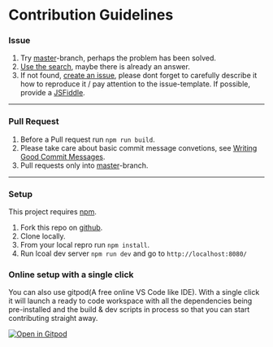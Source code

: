 # Contribution Guidelines

### Issue

 1. Try [master](https://github.com/Simonwep/pickr/tree/master)-branch, perhaps the problem has been solved.
 2. [Use the search](https://github.com/Simonwep/pickr/search?type=Issues), maybe there is already an answer.
 3. If not found, [create an issue](https://github.com/Simonwep/pickr/issues/new), please dont forget to carefully describe it how to reproduce it / pay attention to the issue-template. If possible, provide a [JSFiddle](https://jsfiddle.net/).

***

### Pull Request

 1. Before a Pull request run `npm run build`.
 2. Please take care about basic commit message convetions, see [Writing Good Commit Messages](https://github.com/erlang/otp/wiki/writing-good-commit-messages).
 3. Pull requests only into [master](https://github.com/Simonwep/pickr/tree/master)-branch.

***

### Setup

This project requires [npm](https://nodejs.org/en/).

 1. Fork this repo on [github](https://github.com/Simonwep/pickr).
 2. Clone locally.
 3. From your local repro run `npm install`.
 4. Run lcoal dev server `npm run dev` and go to `http://localhost:8080/`

### Online setup with a single click

You can also use gitpod(A free online VS Code like IDE). With a single click it will launch a ready to code workspace with all the dependencies being pre-installed and the build & dev scripts in process so that you can start contributing straight away.

[![Open in Gitpod](https://gitpod.io/button/open-in-gitpod.svg)](https://gitpod.io/#https://github.com/Simonwep/pickr)
